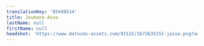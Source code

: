 ```yaml
---
translationKey: '85449514'
title: Joumana Asso
lastName: null
firstName: null
headshot: 'https://www.datocms-assets.com/91515/1672635152-jasso.png?auto=compress'
---
```


